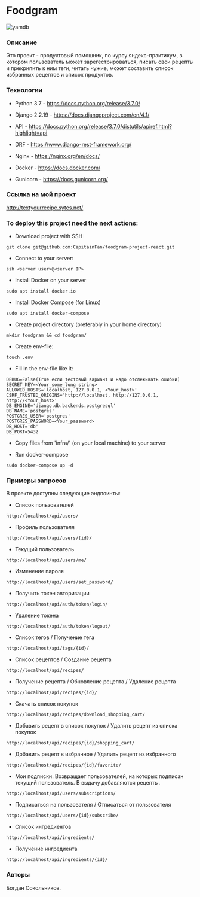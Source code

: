 # Foodgram
![yamdb](https://github.com/CapitainFan/foodgram-project-react/actions/workflows/main.yml/badge.svg)

### Описание
Это проект - продуктовый помошник, по курсу яндекс-практикум, в котором пользователь может зарегестрироваться, писать свои рецепты и прекрипить к ним теги, читать чужие, может составить список избранных рецептов и список продуктов.


### Технологии
- Python 3.7  - https://docs.python.org/release/3.7.0/

- Django 2.2.19 - https://docs.djangoproject.com/en/4.1/

- API - https://docs.python.org/release/3.7.0/distutils/apiref.html?highlight=api

- DRF - https://www.django-rest-framework.org/

- Nginx - https://nginx.org/en/docs/

- Docker - https://docs.docker.com/

- Gunicorn - https://docs.gunicorn.org/


### Ссылка на мой проект
http://textyourrecipe.sytes.net/


### To deploy this project need the next actions:
- Download project with SSH
```
git clone git@github.com:CapitainFan/foodgram-project-react.git
```
- Connect to your server:
```
ssh <server user>@<server IP>
```
- Install Docker on your server
```
sudo apt install docker.io
```
- Install Docker Compose (for Linux)
```
sudo apt install docker-compose
```
- Create project directory (preferably in your home directory)
```
mkdir foodgram && cd foodgram/
```
- Create env-file:
```
touch .env
```
- Fill in the env-file like it:
```
DEBUG=False(True если тестовый вариант и надо отслеживать ошибки)
SECRET_KEY=<Your_some_long_string>
ALLOWED_HOSTS='localhost, 127.0.0.1, <Your_host>'
CSRF_TRUSTED_ORIGINS='http://localhost, http://127.0.0.1, http://<Your_host>'
DB_ENGINE='django.db.backends.postgresql'
DB_NAME='postgres'
POSTGRES_USER='postgres'
POSTGRES_PASSWORD=<Your_password>
DB_HOST='db'
DB_PORT=5432
```
- Copy files from 'infra/' (on your local machine) to your server

- Run docker-compose
```
sudo docker-compose up -d
```

### Примеры запросов

В проекте доступны следующие эндпоинты:

- Список пользователей
```
http://localhost/api/users/
```

- Профиль пользователя
```
http://localhost/api/users/{id}/
```

- Текущий пользователь
```
http://localhost/api/users/me/
```

- Изменение пароля
```
http://localhost/api/users/set_password/
```

- Получить токен авторизации
```
http://localhost/api/auth/token/login/
```

- Удаление токена
```
http://localhost/api/auth/token/logout/
```

- Cписок тегов / Получение тега
```
http://localhost/api/tags/{id}/
```

- Список рецептов / Создание рецепта
```
http://localhost/api/recipes/
```

- Получение рецепта / Обновление рецепта / Удаление рецепта
```
http://localhost/api/recipes/{id}/
```

- Скачать список покупок
```
http://localhost/api/recipes/download_shopping_cart/
```

- Добавить рецепт в список покупок / Удалить рецепт из списка покупок 
```
http://localhost/api/recipes/{id}/shopping_cart/
```

- Добавить рецепт в избранное / Удалить рецепт из избранного
```
http://localhost/api/recipes/{id}/favorite/
```

- Мои подписки. Возвращает пользователей, на которых подписан текущий пользователь. В выдачу добавляются рецепты.

```
http://localhost/api/users/subscriptions/
```

- Подписаться на пользователя / Отписаться от пользователя 
```
http://localhost/api/users/{id}/subscribe/
```

- Список ингредиентов 
```
http://localhost/api/ingredients/
```

- Получение ингредиента
```
http://localhost/api/ingredients/{id}/
```


### Авторы
Богдан Сокольников.
